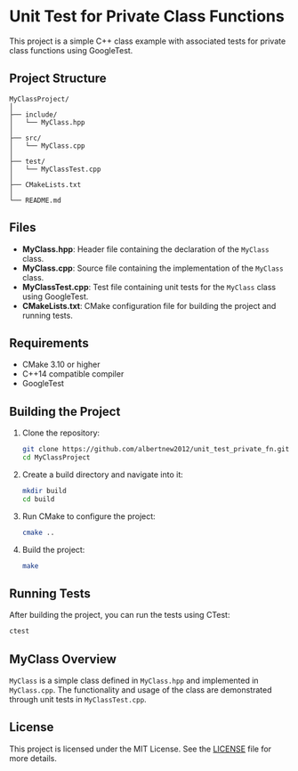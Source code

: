 
# Unit Test for Private Class Functions

This project is a simple C++ class example with associated tests for private class functions using GoogleTest.

## Project Structure

```
MyClassProject/
│
├── include/
│   └── MyClass.hpp
│
├── src/
│   └── MyClass.cpp
│
├── test/
│   └── MyClassTest.cpp
│
├── CMakeLists.txt
│
└── README.md
```

## Files

- **MyClass.hpp**: Header file containing the declaration of the `MyClass` class.
- **MyClass.cpp**: Source file containing the implementation of the `MyClass` class.
- **MyClassTest.cpp**: Test file containing unit tests for the `MyClass` class using GoogleTest.
- **CMakeLists.txt**: CMake configuration file for building the project and running tests.

## Requirements

- CMake 3.10 or higher
- C++14 compatible compiler
- GoogleTest

## Building the Project

1. Clone the repository:
    ```bash
    git clone https://github.com/albertnew2012/unit_test_private_fn.git
    cd MyClassProject
    ```

2. Create a build directory and navigate into it:
    ```bash
    mkdir build
    cd build
    ```

3. Run CMake to configure the project:
    ```bash
    cmake ..
    ```

4. Build the project:
    ```bash
    make
    ```

## Running Tests

After building the project, you can run the tests using CTest:

```bash
ctest
```

## MyClass Overview

`MyClass` is a simple class defined in `MyClass.hpp` and implemented in `MyClass.cpp`. The functionality and usage of the class are demonstrated through unit tests in `MyClassTest.cpp`.

## License

This project is licensed under the MIT License. See the [LICENSE](LICENSE) file for more details.